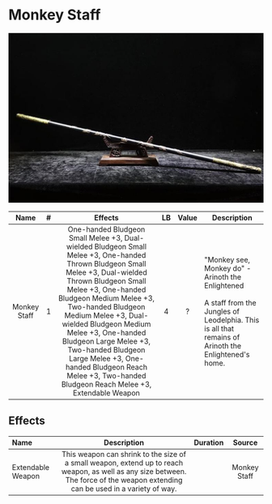 # Monkey Staff

![Copyright](MonkeyStaff.png)

|     Name     | # |                                                                                     Effects                                                                                     | LB | Value | Description                                                                                                                                                      |
| :----------: | :-: | :-----------------------------------------------------------------------------------------------------------------------------------------------------------------------------: | :-: | :---: | ---------------------------------------------------------------------------------------------------------------------------------------------------------------- |
| Monkey Staff | 1 | One-handed Bludgeon Small Melee +3, Dual-wielded Bludgeon Small Melee +3, One-handed Thrown Bludgeon Small Melee +3, Dual-wielded Thrown Bludgeon Small Melee +3, One-handed Bludgeon Medium Melee +3, Two-handed Bludgeon Medium Melee +3, Dual-wielded Bludgeon Medium Melee +3, One-handed Bludgeon Large Melee +3, Two-handed Bludgeon Large Melee +3, One-handed Bludgeon Reach Melee +3, Two-handed Bludgeon Reach Melee +3, Extendable Weapon | 4 |   ?   | "Monkey see, Monkey do" - Arinoth the Enlightened<br /><br />A staff from the Jungles of Leodelphia. This is all that remains of Arinoth the Enlightened's home. |

## Effects

| Name              |                                                                                       Description                                                                                       | Duration |    Source    |
| :---------------- | :------------------------------------------------------------------------------------------------------------------------------------------------------------------------------: | :------: | :----------: |
| Extendable Weapon | This weapon can shrink to the size of a small weapon, extend up to reach weapon, as well as any size between. The force of the weapon extending can be used in a variety of way. |          | Monkey Staff |
